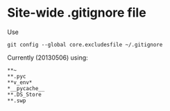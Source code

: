 # Site-wide .gitignore file

Use 
```
git config --global core.excludesfile ~/.gitignore
```

Currently (20130506) using:

```
**~
**.pyc
**v_env*
*__pycache__
**.DS_Store
**.swp
```
